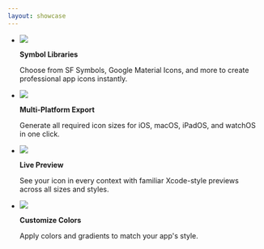 ```yaml
---
layout: showcase
---
```


<ul class="features">
    <li>
        <p><img class="symbol" src="/images/books.vertical.svg" /></p>
        <p><strong>Symbol Libraries</strong></p>
        <p>Choose from SF Symbols, Google Material Icons, and more to create professional app icons instantly.</p>
    </li>
    <li>
        <p><img class="symbol" src="/images/macbook.and.iphone.svg" /></p>
        <p><strong>Multi-Platform Export</strong></p>
        <p>Generate all required icon sizes for iOS, macOS, iPadOS, and watchOS in one click.</p>
    </li>
    <li>
        <p><img class="symbol" src="/images/eye.svg" /></p>
        <p><strong>Live Preview</strong></p>
        <p>See your icon in every context with familiar Xcode-style previews across all sizes and styles.</p>
    </li>
    <li>
        <p><img class="symbol" src="/images/eyedropper.halffull.svg" /></p>
        <p><strong>Customize Colors</strong></p>
        <p>Apply colors and gradients to match your app's style.</p>
    </li>
</ul>

